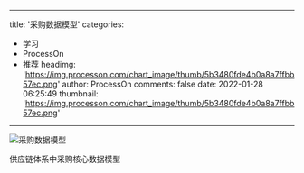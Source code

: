 
---
title: '采购数据模型'
categories: 
 - 学习
 - ProcessOn
 - 推荐
headimg: 'https://img.processon.com/chart_image/thumb/5b3480fde4b0a8a7ffbb57ec.png'
author: ProcessOn
comments: false
date: 2022-01-28 06:25:49
thumbnail: 'https://img.processon.com/chart_image/thumb/5b3480fde4b0a8a7ffbb57ec.png'
---

<div>   
<img class="thumb" alt="采购数据模型" src="https://img.processon.com/chart_image/thumb/5b3480fde4b0a8a7ffbb57ec.png" referrerpolicy="no-referrer">
<p>供应链体系中采购核心数据模型</p>  
</div>
            